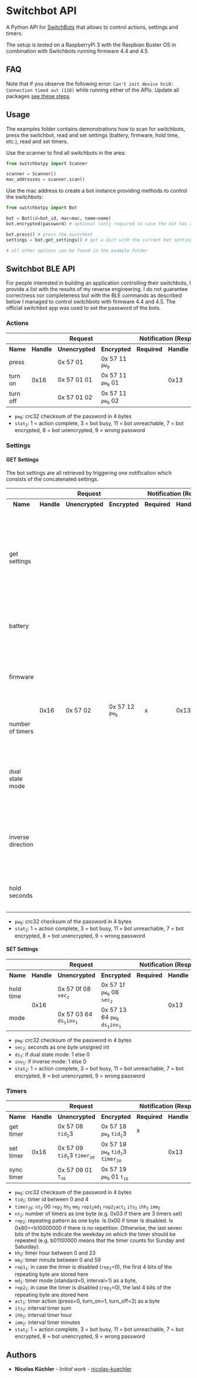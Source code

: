 # Switchbot API

A Python API for  [SwitchBots](https://www.switch-bot.com/) that allows to control actions, settings and timers.

The setup is tested on a RaspberryPi 3 with the Raspbian Buster OS in combination with Switchbots running firmware 4.4 and 4.5

## FAQ

Note that if you observe the following error: `Can't init device hci0: Connection timed out (110)` while running either of the APIs. Update all packages  [see these steps](https://github.com/RoButton/switchbotpy/issues/13#issuecomment-617072613).

## Usage

The examples folder contains demonstrations how to scan for switchbots, press the switchbot, read and set settings (battery, firmware, hold time, etc.), read and set timers.

Use the scanner to find all switchbots in the area:
```python
from switchbotpy import Scanner

scanner = Scanner()
mac_addresses = scanner.scan()
```

Use the mac address to create a bot instance providing methods to control the switchbots:
```python
from switchbotpy import Bot

bot = Bot(id=bot_id, mac=mac, name=name)
bot.encrypted(password) # optional (only required in case the bot has a password)

bot.press() # press the switchbot
settings = bot.get_settings() # get a dict with the current bot settings

# all other options can be found in the example folder
```


## Switchbot BLE API

For people interested in building an application controlling their switchbots, I provide a list with the results of my reverse engineering. I do not guarantee correctness nor completeness but with the BLE commands as described below I managed to control switchbots with firmware 4.4 and 4.5.
The official switchbot app was used to set the password of the bots.

### Actions

 <table>
  <tr>
    <th></th>
    <th colspan="3">Request</th>
    <th colspan="3">Notification (Response)</th>
  </tr>
  <tr>
    <th>Name</th>
    <th>Handle</th>
    <th>Unencrypted</th>
    <th>Encrypted</th>
    <th>Required</th>
    <th>Handle</th>
    <th>Value</th>
  </tr>
  <tr>
    <td>press</td>
    <td rowspan="3">0x16</td>
    <td>0x 57 01</td>
    <td>0x 57 11 <code>pw<sub>8</sub></code></td>
    <td></td>
    <td rowspan="3">0x13</td>
    <td rowspan="3"><code>stat<sub>2</sub></code></td>
  </tr>
  <tr>
    <td>turn on</td>
    <td>0x 57 01 01</td>
    <td>0x 57 11 <code>pw<sub>8</sub></code> 01</td>
    <td></td>
  </tr>
  <tr>
    <td>turn off</td>
    <td>0x 57 01 02</td>
    <td>0x 57 11 <code>pw<sub>8</sub></code> 02</td>
    <td></td>
  </tr>
</table>

- <code>pw<sub>8</sub></code>: crc32 checksum of the password in 4 bytes
- <code>stat<sub>2</sub></code>: 1 = action complete, 3 = bot busy, 11 = bot unreachable, 7 = bot encrypted, 8 = bot unencrypted, 9 = wrong password

### Settings
#### GET Settings

The bot settings are all retrieved by triggering one notification which consists of the concatenated settings.

<table>
 <tr>
   <th></th>
   <th colspan="3">Request</th>
   <th colspan="3">Notification (Response)</th>
 </tr>
 <tr>
   <th>Name</th>
   <th>Handle</th>
   <th>Unencrypted</th>
   <th>Encrypted</th>
   <th>Required</th>
   <th>Handle</th>
   <th>Value</th>
 </tr>
 <tr>
   <td>get settings</td>
   <td rowspan="7">0x16</td>
   <td rowspan="7">0x 57 02</td>
   <td rowspan="7">0x 57 12 <code>pw<sub>8</sub></code></td>
   <td rowspan="7">x</td>
   <td rowspan="7">0x13</td>
   <td> 0x <code>stat<sub>2</sub></code> <code>bat<sub>2</sub></code> <code>fw<sub>2</sub></code> 64 00 00 00 00 <code>nt<sub>2</sub></code> <code>ds<sub>1</sub></code> <code>inv<sub>1</sub></code> <code>sec<sub>2</sub></code> </td>
 </tr>
  <tr>
    <td>battery</td>
    <td><code>bat<sub>2</sub></code>: 1st byte of value</td>
  </tr>
  <tr>
    <td>firmware</td>
    <td><code>fw<sub>2</sub></code>: 2nd byte of value (div by 10)</td>
  </tr>
  <tr>
    <td>number of timers</td>
    <td><code>nt<sub>2</sub></code>: 8th byte of value</td>
  </tr>
  <tr>
    <td>dual state mode</td>
    <td><code>ds<sub>1</sub></code>: first 4 bits of 9th byte of value</td>
  </tr>
  <tr>
    <td>inverse direction</td>
    <td><code>inv<sub>1</sub></code>: last 4 bits of 9th byte of value</td>
  </tr>
  <tr>
    <td>hold seconds</td>
    <td><code>sec<sub>2</sub></code>: 10th byte of value</td>
  </tr>

</table>

 - <code>pw<sub>8</sub></code>: crc32 checksum of the password in 4 bytes
 - <code>stat<sub>2</sub></code>: 1 = action complete, 3 = bot busy, 11 = bot unreachable, 7 = bot encrypted, 8 = bot unencrypted, 9 = wrong password

#### SET Settings

<table>
<tr>
   <th></th>
   <th colspan="3">Request</th>
   <th colspan="3">Notification (Response)</th>
 </tr>
 <tr>
   <th>Name</th>
   <th>Handle</th>
   <th>Unencrypted</th>
   <th>Encrypted</th>
   <th>Required</th>
   <th>Handle</th>
   <th>Value</th>
 </tr>
  <tr>
    <td>hold time</td>
    <td rowspan="2">0x16</td>
    <td>0x 57 0f 08 <code>sec<sub>2</sub></code></td>
    <td>0x 57 1f <code>pw<sub>8</sub></code> 08 <code>sec<sub>2</sub></code></td>
    <td></td>
    <td rowspan="2">0x13</td>
    <td rowspan="2"><code>stat<sub>2</sub></code></td>
  </tr>
  <tr>
    <td>mode</td>
    <td>0x 57 03 64  <code>ds<sub>1</sub></code><code>inv<sub>1</sub></code></td>
    <td>0x 57 13 64 <code>pw<sub>8</sub></code> <code>ds<sub>1</sub></code><code>inv<sub>1</sub></code></td>
    <td></td>
  </tr>
</table>

- <code>pw<sub>8</sub></code>: crc32 checksum of the password in 4 bytes
- <code>sec<sub>2</sub></code>: seconds as one byte unsigned int
- <code>ds<sub>1</sub></code>: if dual state mode: 1 else 0
- <code>inv<sub>1</sub></code>: if inverse mode: 1  else 0
- <code>stat<sub>2</sub></code>: 1 = action complete, 3 = bot busy, 11 = bot unreachable, 7 = bot encrypted, 8 = bot unencrypted, 9 = wrong password

### Timers
<table>
 <tr>
   <th></th>
   <th colspan="3">Request</th>
   <th colspan="3">Notification (Response)</th>
 </tr>
 <tr>
   <th>Name</th>
   <th>Handle</th>
   <th>Unencrypted</th>
   <th>Encrypted</th>
   <th>Required</th>
   <th>Handle</th>
   <th>Value</th>
 </tr>
  <tr>
    <td>get timer</td>
    <td rowspan="3">0x16</td>
    <td>0x 57 08 <code>tid<sub>1</sub></code>3</td>
    <td>0x 57 18 <code>pw<sub>8</sub></code> <code>tid<sub>1</sub></code>3</td>
    <td>x</td>
    <td rowspan="3">0x13</td>
    <td></td>
  </tr>
  <tr>
    <td>set timer</td>
    <td>0x 57 09 <code>tid<sub>1</sub></code>3 <code>timer<sub>20</sub></code></td>
    <td>0x 57 19 <code>pw<sub>8</sub></code> <code>tid<sub>1</sub></code>3 <code>timer<sub>20</sub></code></td>
    <td></td>
    <td><code>stat<sub>2</sub></code></td>
  </tr>
  <tr>
    <td>sync timer</td>
    <td>0x 57 09 01 <code>t<sub>16</sub></code></td>
    <td>0x 57 19 <code>pw<sub>8</sub></code> 01 <code>t<sub>16</sub></code></code></td>
    <td></td>
    <td><code>stat<sub>2</sub></code></td>
  </tr>
</table>

- <code>pw<sub>8</sub></code>: crc32 checksum of the password in 4 bytes
- <code>tid<sub>1</sub></code>: timer id between 0 and 4
- <code>timer<sub>20</sub></code>:  <code>nt<sub>2</sub></code> 00 <code>rep<sub>2</sub></code> <code>hh<sub>2</sub></code> <code>mm<sub>2</sub></code> <code>rep1<sub>1</sub></code><code>md<sub>1</sub></code>  <code>rep2<sub>1</sub></code><code>act<sub>1</sub></code> <code>its<sub>2</sub></code> <code>ihh<sub>2</sub></code> <code>imm<sub>2</sub></code>
- <code>nt<sub>2</sub></code>: number of timers as one byte (e.g. 0x03 if there are 3 timers set)
- <code>rep<sub>2</sub></code>: repeating pattern as one byte. Is 0x00 if timer is disabled. Is 0x80==b10000000 if there is no repetition. Otherwise, the last seven bits of the byte indicate the weekday on which the timer should be repeated (e.g. b01100000 means that the timer counts for Sunday and Saturday).
- <code>hh<sub>2</sub></code>: timer hour between 0 and 23
- <code>mm<sub>2</sub></code>: timer minute between 0 and 59
- <code>rep1<sub>1</sub></code>: in case the timer is disabled (<code>rep<sub>2</sub></code>=0), the first 4 bits of the repeating byte are stored here
- <code>md<sub>1</sub></code>: timer mode (standard=0, interval=1) as a byte,
- <code>rep2<sub>1</sub></code>: in case the timer is disabled (<code>rep<sub>2</sub></code>=0), the last 4 bits of the repeating byte are stored here
- <code>act<sub>1</sub></code>: timer action (press=0, turn_on=1, turn_off=2) as a byte
- <code>its<sub>2</sub></code>: interval timer sum
- <code>ihh<sub>2</sub></code>: interval timer hour
- <code>imm<sub>2</sub></code>: interval timer minutes
- <code>stat<sub>2</sub></code>: 1 = action complete, 3 = bot busy, 11 = bot unreachable, 7 = bot encrypted, 8 = bot unencrypted, 9 = wrong password


## Authors

* **Nicolas Küchler** - *Initial work* - [nicolas-kuechler](https://github.com/nicolas-kuechler)
